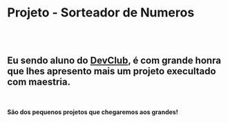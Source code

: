 <h1>Projeto - Sorteador de Numeros</h1>
<br>
<br>
<h2>Eu sendo aluno do <a href="httpps//rodolfomori.com.br/devclub">DevClub</a>, é com grande honra que lhes apresento mais um  <b>projeto</b> execultado com maestria.</h2>
<br>
<p><b>São dos pequenos projetos que chegaremos aos grandes!</b></p>
